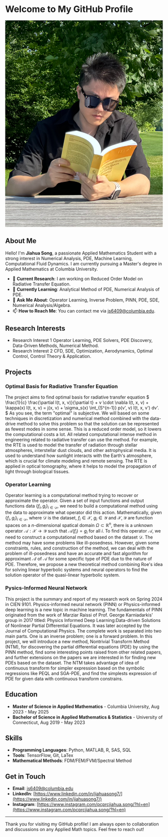 # Welcome to My GitHub Profile

<img src="./self.jpeg" alt="Header Image" width="600"/> <!-- Adjust the width as needed -->

## About Me

Hello! I'm **Jiahua Song**, a passionate Applied Mathematics Student with a strong interest in Numerical Analysis, PDE, Machine Learning, Computational Fluid Dynamics. I am currently pursuing a Master's degree in Applied Mathematics at Columbia University.

- 🔭 **Current Research**: I am working on Reduced Order Model on Radiative Transfer Equation.
- 🌱 **Currently Learning**: Analytical Method of PDE, Numerical Analysis of PDE.
- 💬 **Ask Me About**: Operator Learning, Inverse Problem, PINN, PDE, SDE, Numerical Analysis/Algebra.
- 📫 **How to Reach Me**: You can contact me via js6409@columbia.edu.

## Research Interests

- Research Interest 1 Operator Learning, PDE Solvers, PDE Discovery, Data-Driven Methods, Numerical Method.
- Research Interest 2 CFD, SDE, Optimization, Aerodynamics, Optimal Control, Control Theory & Application. 

## Projects

### Optimal Basis for Radiative Transfer Equation

The project aims to find optimal basis for radiative transfer equation 
$
\frac{1}{c} \frac{\partial I(t, x, v)}{\partial t} + v \cdot \nabla I(t, x, v) + \kappa(x) I(t, x, v) = j(x, v) + \sigma_s(x) \int_{S^{n-1}} p(v', v) I(t, x, v') dv'.
$ As you see, the term "optimal" is subjective. We will based on some techniques in discretization and numerical method combined with the data-drive method to solve this problem so that the solution can be represented as fewest modes in some sense. This is a reduced order model, so it lowers the computational costs a lot. All related computational intense method in engineering related to radiative transfer can use the method. For example, the RTE is used to model the transfer of radiation through stellar atmospheres, interstellar dust clouds, and other astrophysical media. It is used to understand how sunlight interacts with the Earth's atmosphere, which is crucial for climate modeling and remote sensing. The RTE is applied in optical tomography, where it helps to model the propagation of light through biological tissues.

### Operator Learning

Operator learning is a computational method trying to recover or approximate the operator. Given a set of input functions and output functions data $\{f_i, g_i\}_{i\in \mathcal{D}}$, we need to build a computational method using the data to approximate what operator did this action. Mathematically, given $\{f_i, g_i\}_{i\in \mathcal{D}}$, where $\mathcal{D}$ is the dataset, $f_i\in \mathcal{X}$, $g_i\in \mathcal{Y}$ and $\mathcal{X}, \mathcal{Y}$ are function spaces on a $n$-dimensional spatical domain $\Omega \subset \mathbb{R}^n$, there is a unknown operator $\mathcal{A}: \mathcal{X}\to \mathcal{Y}$ such that $\mathcal{A}(f_i)=g_i$ for all $i$. To find this operator $\mathcal{A}$, we need to construct a computational method based on the dataset $\mathcal{D}$. The method may have some problems like ill-posedness. However, given some constraints, rules, and construction of the method, we can deal with the problem of ill-posedness and have an accurate and fast algorithm for approximant $\mathcal{\hat{A}}$ of $\mathcal{A}$ for some specific type of PDE due to the nature of PDE. Therefore, we propose a new theoretical method combining Roe's idea for solving linear hyperbolic systems and neural operators to find the solution operator of the quasi-linear hyperbolic system. 

### Pysics-Informed Neural Network

This project is the summary and report of my research work on Spring 2024 in CIEN 9101. Physics-informed neural network (PINN) or Physics-informed deep learning is a new topic in machine learning. The fundamentals of PINN originated from the work of Marziar Raissi of Prof. George Karniadarkis' group in 2017 titled: Physics Informed Deep Learning:Data-driven Solutions of Nonlinear Partial Differential Equations. It was later accepted by the Journal of Computational Physics. The complete work is separated into two main parts. One is an inverse problem; one is a forward problem. In this project, we will introduce a new method, Nontrivial Transform Method (NTM), for discovering the partial differential equations (PDE) by using the PINN method, find some interesting points raised from other related papers, and further extensions on the papers we are interested in for finding new PDEs based on the dataset. The NTM takes advantage of idea of continuous transform for simpler expression based on the symbolic regressions like PEQL and SGA-PDE, and find the simplests expression of PDE for given data with continuous transform constrains.



## Education

- **Master of Science in Applied Mathematics** - Columbia University, Aug 2023 - May 2025
- **Bachelor of Science in Applied Mathematics & Statistics** - University of Connecticut, Aug 2019 - May 2023

## Skills

- **Programming Languages**: Python, MATLAB, R, SAS, SQL
- **Tools**: TensorFlow, Git, LaTex
- **Mathematical Methods**: FDM/FEM/FVM/Spectral Method

## Get in Touch

- **Email**: js6409@columbia.edu
- **LinkedIn**: [https://www.linkedin.com/in/jiahuasong7/](https://www.linkedin.com/in/jiahuasong7/)
- **Instagram**: [https://www.instagram.com/pcprcjiahua.song/?hl=en](https://www.instagram.com/pcprcjiahua.song/?hl=en)

---

Thank you for visiting my GitHub profile! I am always open to collaboration and discussions on any Applied Math topics. Feel free to reach out!
